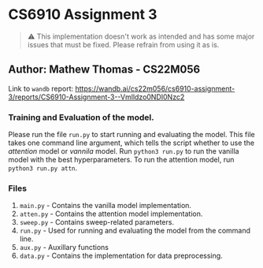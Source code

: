 # CS6910 Assignment 3

> :warning: This implementation doesn't work as intended and has some major issues that must be fixed. Please refrain from using it as is.

## Author: Mathew Thomas - CS22M056

Link to `wandb` report: https://wandb.ai/cs22m056/cs6910-assignment-3/reports/CS6910-Assignment-3--Vmlldzo0NDI0Nzc2

### Training and Evaluation of the model.

Please run the file `run.py` to start running and evaluating the model. This file takes one command line argument, which tells the script whether to use the _attention_ model or _vannila_ model. Run `python3 run.py` to run the vanilla model with the best hyperparameters. To run the attention model, run `python3 run.py attn`.

### Files

1. `main.py` - Contains the vanilla model implementation.
2. `atten.py` - Contains the attention model implementation.
3. `sweep.py` - Contains sweep-related parameters.
4. `run.py` - Used for running and evaluating the model from the command line.
5. `aux.py` - Auxillary functions
6. `data.py` - Contains the implementation for data preprocessing.
